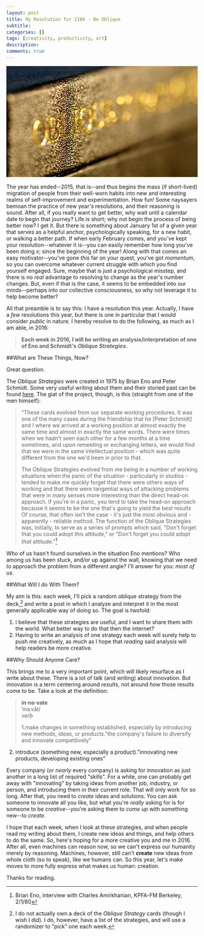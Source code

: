 ```yaml
---
layout: post
title: My Resolution for 2106 - Be Oblique
subtitle:
categories: []
tags: [creativity, productivity, art]
description:
comments: true
---
```

![image courtesy of enoshop.co.uk](/graphics/obliques.jpg)


The year has ended--2015, that is--and thus begins the mass (if short-lived) migration of people from their well-worn habits into new and interesting realms of self-improvement and experimentation. How fun! Some naysayers bemoan the practice of new year's resolutions, and their reasoning is sound. After all, if you really want to get better, why wait until a calendar date to begin that journey? Life is short; why not begin the process of being better now? I get it. But there is something about January 1st of a given year that serves as a helpful anchor, psychologically speaking, for a new habit, or walking a better path. If when early February comes, and you've kept your resolution--whatever it is--you can easily remember how long you've been doing *x*; since the beginning of the year! Along with that comes an easy motivator--you've gone *this* far on your quest, you've got *momentum*, so you can overcome whatever current struggle with which you find yourself engaged. Sure, maybe that is just a psychological misstep, and there is no *real* advantage to resolving to change as the year's number changes. But, even if that is the case, it seems to be embedded into our minds--perhaps into our collective consciousness, so why not leverage it to help become better?

All that preamble is to say this: I have a resolution this year. Actually, I have a *few* resolutions this year, but there is one in particular that I would consider *public* in nature. I hereby resolve to do the following, as much as I am able, in 2016:
<!--more-->

>**Each week in 2016, I will be writing an analysis/interpretation of one of Eno and Schmidt's *Oblique Strategies*.**

##What are These Things, Now?

Great question.

The *Oblique Strategies* were created in 1975 by Brian Eno and Peter Schmidt. Some very useful writing about them and their storied past can be found [here](http://www.rtqe.net/ObliqueStrategies/OSintro.html). The giat of the project, though, is this (straight from one of the men himself):

>"These cards evolved from our separate working procedures. It was one of the many cases during the friendship that he [Peter Schmidt] and I where we arrived at a working position at almost exactly the same time and almost in exactly the same words. There were times when we hadn't seen each other for a few months at a time sometimes, and upon remeeting or exchanging letters, we would find that we were in the same intellectual position - which was quite different from the one we'd been in prior to that.
>
>The Oblique Strategies evolved from me being in a number of working situations when the panic of the situation - particularly in studios - tended to make me quickly forget that there were others ways of working and that there were tangential ways of attacking problems that were in many senses more interesting than the direct head-on approach. If you're in a panic, you tend to take the head-on approach because it seems to be the one that's going to yield the best results Of course, that often isn't the case - it's just the most obvious and - apparently - reliable method. The function of the Oblique Strategies was, initially, to serve as a series of prompts which said, "Don't forget that you could adopt *this* attitude," or "Don't forget you could adopt *that* attitude."[^1]

Who of us hasn't found ourselves in the situation Eno mentions? Who among us has been stuck, and/or up against the wall, knowing that we need to approach the problem from a different angle? I'll answer for you: *most of us*.

##What Will I do With Them?

My aim is this: each week, I'll pick a random oblique strategy from the deck,[^2] and write a post in which I analyze and interpret it in the most generally applicable way of doing so. The goal is twofold:

1. I believe that these strategies are useful, and I want to share them with the world. What better way to do that then the internet?
2. Having to write an analysis of one strategy each week will surely help to push me creatively, as much as I hope that *reading* said analysis will help readers be more creative.

##Why Should Anyone Care?

This brings me to a very important point, which will likely resurface as I write about these. There is a lot of talk (and writing) about innovation. But innovation is a term centering around *results*, not around *how* those results come to be. Take a look at the definition:

>**in·no·vate**  
ˈinəˌvāt/  
*verb*
>
>1.make changes in something established, especially by introducing new methods, ideas, or products."the company's failure to diversify and innovate competitively"  
2. introduce (something new, especially a product)."innovating new products, developing existing ones"  


Every company (or *nearly* every company) is asking for innovation as just another in a long list of required "skills". For a while, one can probably get away with "innovating" by taking ideas from another job, industry, or person, and introducing them in their current role. That will only work for so long. After that, you need to *create* ideas and solutions. You can ask someone to innovate all you like, but what you're *really* asking for is for someone to be *creative*--you're asking them to *come up* with something new--to *create*.

I hope that each week, when I look at these strategies, and when people read my writing about them, I create new ideas and things, and help others to do the same. So, here's hoping for a more creative you and me in 2016. After all, even machines can reason now, so we can't express our humanity merely by reasoning. Machines, however, still can't **create** new ideas from whole cloth (so to speak), like we humans can. So this year, let's make moves to more fully express what makes us human: creation.

Thanks for reading.





[^1]: Brian Eno, interview with Charles Amirkhanian, KPFA-FM Berkeley, 2/1/80

[^2]: I do not actually own a deck of the *Oblique Strategy* cards (though I wish I did). I do, however, have a list of the strategies, and will use a randomizer to "pick" one each week.
